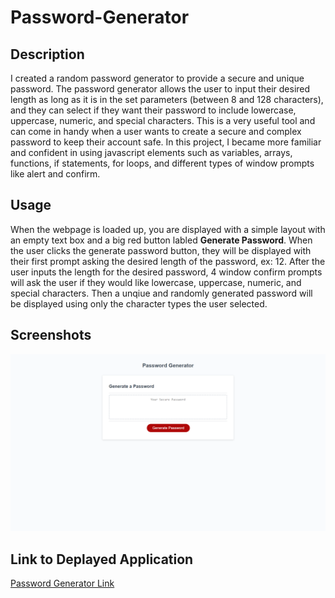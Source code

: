 # Password-Generator

## Description  

I created a random password generator to provide a secure and unique password. The password generator allows the user to input their desired length as long as it is in the set parameters (between 8 and 128 characters), and they can select if they want their password to include lowercase, uppercase, numeric, and special characters. This is a very useful tool and can come in handy when a user wants to create a secure and complex password to keep their account safe. In this project, I became more familiar and confident in using javascript elements such as variables, arrays, functions, if statements, for loops, and different types of window prompts like alert and confirm. 

## Usage

When the webpage is loaded up, you are displayed with a simple layout with an empty text box and a big red button labled **Generate Password**. When the user clicks the generate password button, they will be displayed with their first prompt asking the desired length of the password, ex: 12. After the user inputs the length for the desired password, 4 window confirm prompts will ask the user if they would like lowercase, uppercase, numeric, and special characters. Then a unqiue and randomly generated password will be displayed using only the character types the user selected.

## Screenshots

![Password Generator Webpage](./screenshots/password-generator.png?raw=true)

## Link to Deplayed Application

[Password Generator Link](https://nickbicknell.github.io/Password-Generator/)